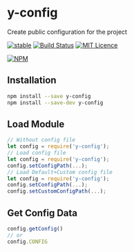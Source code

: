 # y-config

Create public configuration for the project

[![stable](http://badges.github.io/stability-badges/dist/stable.svg)](https://travis-ci.org/Arylo/y-config)
[![Build Status](https://travis-ci.org/Arylo/y-config.svg?branch=master)](https://travis-ci.org/Arylo/y-config)
[![MIT Licence](https://badges.frapsoft.com/os/mit/mit.svg?v=103)](https://opensource.org/licenses/mit-license.php)

[![NPM](https://nodei.co/npm/y-config.png)](https://nodei.co/npm/y-config/)

## Installation
```bash
npm install --save y-config
npm install --save-dev y-config
```

## Load Module

```javascript
// Without config file
let config = require('y-config');
// Load config file
let config = require('y-config');
config.setConfigPath(...);
// Load Default+Custom config file
let config = require('y-config');
config.setConfigPath(...);
config.setCustomConfigPath(...);
```

## Get Config Data
```javascript
config.getConfig()
// or
config.CONFIG
```
